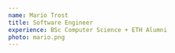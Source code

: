 ```yaml
---
name: Mario Trost
title: Software Engineer
experience: BSc Computer Science + ETH Alumni
photo: mario.png
---
```

